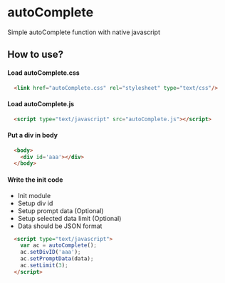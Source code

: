 # autoComplete
Simple autoComplete function with native javascript 

## How to use?

#### Load autoComplete.css

```html
  <link href="autoComplete.css" rel="stylesheet" type="text/css"/>
```

#### Load autoComplete.js
```html
  <script type="text/javascript" src="autoComplete.js"></script>
```

#### Put a div in body

```html
  <body>
  	<div id='aaa'></div>
  </body>
```
#### Write the init code
- Init module
- Setup div id
- Setup prompt data (Optional)
- Setup selected data limit (Optional)
- Data should be JSON format

```html 
  <script type="text/javascript">
    var ac = autoComplete();
    ac.setDivID('aaa');
    ac.setPromptData(data);
    ac.setLimit(3);
  </script>
```

